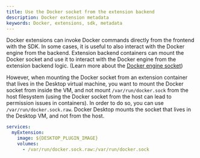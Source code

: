 ```yaml
---
title: Use the Docker socket from the extension backend
description: Docker extension metadata
keywords: Docker, extensions, sdk, metadata
---
```


Docker extensions can invoke Docker commands directly from the frontend with the SDK. In some cases, it is useful to also
interact with the Docker engine from the backend. Extension backend containers can mount the Docker socket and use it to
interact with the Docker engine from the extension backend logic. (Learn more about the [Docker engine socket](/engine/reference/commandline/dockerd/#examples))

However, when mounting the Docker socket from an extension container that lives in the Desktop virtual machine, you want
to mount the Docker socket from inside the VM, and not mount `/var/run/docker.sock` from the host filesystem (using
the Docker socket from the host can lead to permission issues in containers).
In order to do so, you can use `/var/run/docker.sock.raw`. Docker Desktop mounts the socket that lives in the Desktop VM, and not from the host.

```yaml
services:
  myExtension:
    image: ${DESKTOP_PLUGIN_IMAGE}
    volumes:
      - /var/run/docker.sock.raw:/var/run/docker.sock
```
